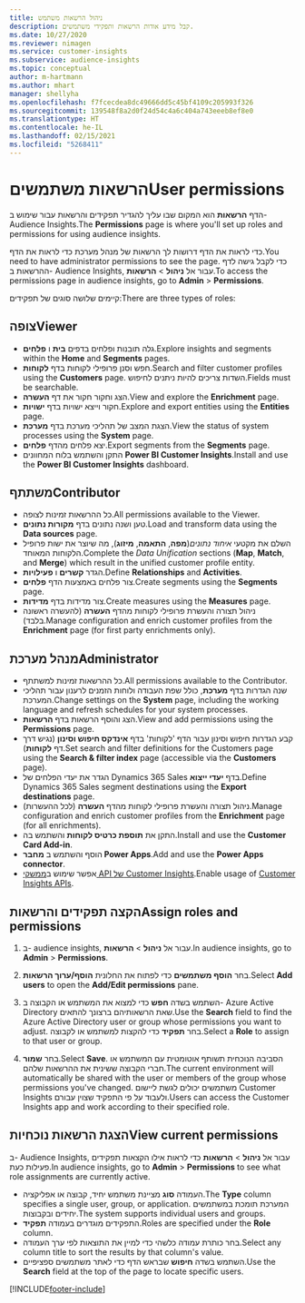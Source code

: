 ```yaml
---
title: ניהול הרשאות משתמש
description: קבל מידע אודות הרשאות ותפקידי משתמשים.
ms.date: 10/27/2020
ms.reviewer: nimagen
ms.service: customer-insights
ms.subservice: audience-insights
ms.topic: conceptual
author: m-hartmann
ms.author: mhart
manager: shellyha
ms.openlocfilehash: f7fcecdea8dc49666dd5c45bf4109c205993f326
ms.sourcegitcommit: 139548f8a2d0f24d54c4a6c404a743eeeb8ef8e0
ms.translationtype: HT
ms.contentlocale: he-IL
ms.lasthandoff: 02/15/2021
ms.locfileid: "5268411"
---
```

# <a name="user-permissions"></a><span data-ttu-id="b6663-103">הרשאות משתמשים</span><span class="sxs-lookup"><span data-stu-id="b6663-103">User permissions</span></span>

<span data-ttu-id="b6663-104">הדף **הרשאות** הוא המקום שבו עליך להגדיר תפקידים והרשאות עבור שימוש ב- Audience Insights.</span><span class="sxs-lookup"><span data-stu-id="b6663-104">The **Permissions** page is where you'll set up roles and permissions for using audience insights.</span></span>

<span data-ttu-id="b6663-105">כדי לראות את הדף דרושות לך הרשאות של מנהל מערכת כדי לראות את הדף.</span><span class="sxs-lookup"><span data-stu-id="b6663-105">You need to have administrator permissions to see the page.</span></span> <span data-ttu-id="b6663-106">כדי לקבל גישה לדף ההרשאות ב- Audience Insights, עבור אל **ניהול** > **הרשאות**.</span><span class="sxs-lookup"><span data-stu-id="b6663-106">To access the permissions page in audience insights, go to **Admin** > **Permissions**.</span></span>

<span data-ttu-id="b6663-107">קיימים שלושה סוגים של תפקידים:</span><span class="sxs-lookup"><span data-stu-id="b6663-107">There are three types of roles:</span></span>

## <a name="viewer"></a><span data-ttu-id="b6663-108">צופה</span><span class="sxs-lookup"><span data-stu-id="b6663-108">Viewer</span></span>

- <span data-ttu-id="b6663-109">גלה תובנות ופלחים בדפים **בית** ו **פלחים**.</span><span class="sxs-lookup"><span data-stu-id="b6663-109">Explore insights and segments within the **Home** and **Segments** pages.</span></span>
- <span data-ttu-id="b6663-110">חפש וסנן פרופילי לקוחות בדף **לקוחות**.</span><span class="sxs-lookup"><span data-stu-id="b6663-110">Search and filter customer profiles using the **Customers** page.</span></span> <span data-ttu-id="b6663-111">השדות צריכים להיות ניתנים לחיפוש.</span><span class="sxs-lookup"><span data-stu-id="b6663-111">Fields must be searchable.</span></span>
- <span data-ttu-id="b6663-112">הצג וחקור חקור את דף **העשרה**.</span><span class="sxs-lookup"><span data-stu-id="b6663-112">View and explore the **Enrichment** page.</span></span>
- <span data-ttu-id="b6663-113">חקור וייצא ישויות בדף **ישויות**.</span><span class="sxs-lookup"><span data-stu-id="b6663-113">Explore and export entities using the **Entities** page.</span></span>
- <span data-ttu-id="b6663-114">הצגת המצב של תהליכי מערכת בדף **מערכת**.</span><span class="sxs-lookup"><span data-stu-id="b6663-114">View the status of system processes  using the **System** page.</span></span>
- <span data-ttu-id="b6663-115">יצא פלחים מהדף **פלחים**.</span><span class="sxs-lookup"><span data-stu-id="b6663-115">Export segments from the **Segments** page.</span></span>
- <span data-ttu-id="b6663-116">התקן והשתמש בלוח המחוונים **Power BI Customer Insights**.</span><span class="sxs-lookup"><span data-stu-id="b6663-116">Install and use the **Power BI Customer Insights** dashboard.</span></span>

## <a name="contributor"></a><span data-ttu-id="b6663-117">משתתף</span><span class="sxs-lookup"><span data-stu-id="b6663-117">Contributor</span></span>

- <span data-ttu-id="b6663-118">כל ההרשאות זמינות לצופה.</span><span class="sxs-lookup"><span data-stu-id="b6663-118">All permissions available to the Viewer.</span></span>
- <span data-ttu-id="b6663-119">טען ושנה נתונים בדף **מקורות נתונים**.</span><span class="sxs-lookup"><span data-stu-id="b6663-119">Load and transform data using the **Data sources** page.</span></span>
- <span data-ttu-id="b6663-120">השלם את מקטעי *איחוד נתונים*(**מפה**, **התאמה**, **מיזוג**), מה שיוצר את ישות פרופיל הלקוחות המאוחד.</span><span class="sxs-lookup"><span data-stu-id="b6663-120">Complete the *Data Unification* sections (**Map**, **Match**, and **Merge**) which result in the unified customer profile entity.</span></span>
- <span data-ttu-id="b6663-121">הגדר **קשרים** ו **פעילויות**.</span><span class="sxs-lookup"><span data-stu-id="b6663-121">Define **Relationships** and **Activities**.</span></span>
- <span data-ttu-id="b6663-122">צור פלחים באמצעות הדף **פלחים**.</span><span class="sxs-lookup"><span data-stu-id="b6663-122">Create segments using the **Segments** page.</span></span>
- <span data-ttu-id="b6663-123">צור מדידות בדף **מדידות**.</span><span class="sxs-lookup"><span data-stu-id="b6663-123">Create measures using the **Measures** page.</span></span>
- <span data-ttu-id="b6663-124">ניהול תצורה והעשרת פרופילי לקוחות מהדף **העשרה** (להעשרה ראשונה בלבד).</span><span class="sxs-lookup"><span data-stu-id="b6663-124">Manage configuration and enrich customer profiles from the **Enrichment** page (for first party enrichments only).</span></span>

## <a name="administrator"></a><span data-ttu-id="b6663-125">מנהל מערכת</span><span class="sxs-lookup"><span data-stu-id="b6663-125">Administrator</span></span>

- <span data-ttu-id="b6663-126">כל ההרשאות זמינות למשתתף.</span><span class="sxs-lookup"><span data-stu-id="b6663-126">All permissions available to the Contributor.</span></span>
- <span data-ttu-id="b6663-127">שנה הגדרות בדף **מערכת**, כולל שפת העבודה ולוחות הזמנים לרענון עבור תהליכי המערכת.</span><span class="sxs-lookup"><span data-stu-id="b6663-127">Change settings on the **System** page, including the working language and refresh schedules for your system processes.</span></span>
- <span data-ttu-id="b6663-128">הצג והוסף הרשאות בדף **הרשאות**.</span><span class="sxs-lookup"><span data-stu-id="b6663-128">View and add permissions using the **Permissions** page.</span></span>
- <span data-ttu-id="b6663-129">קבע הגדרות חיפוש וסינון עבור הדף 'לקוחות' בדף **אינדקס חיפוש וסינון** (נגיש דרך דף **לקוחות**).</span><span class="sxs-lookup"><span data-stu-id="b6663-129">Set search and filter definitions for the Customers page using the **Search & filter index** page (accessible via the **Customers** page).</span></span>
- <span data-ttu-id="b6663-130">הגדר את יעדי הפלחים של Dynamics 365 Sales בדף **יעדי ייצוא**.</span><span class="sxs-lookup"><span data-stu-id="b6663-130">Define Dynamics 365 Sales segment destinations using the **Export destinations** page.</span></span>
- <span data-ttu-id="b6663-131">ניהול תצורה והעשרת פרופילי לקוחות מהדף **העשרה** (לכל ההעשרות).</span><span class="sxs-lookup"><span data-stu-id="b6663-131">Manage configuration and enrich customer profiles from the **Enrichment** page (for all enrichments).</span></span>
- <span data-ttu-id="b6663-132">התקן את **תוספת כרטיס לקוחות** והשתמש בה.</span><span class="sxs-lookup"><span data-stu-id="b6663-132">Install and use the **Customer Card Add-in**.</span></span>
- <span data-ttu-id="b6663-133">הוסף והשתמש ב **מחבר Power Apps**.</span><span class="sxs-lookup"><span data-stu-id="b6663-133">Add and use the **Power Apps connector**.</span></span>
- <span data-ttu-id="b6663-134">אפשר שימוש ב[ממשקי API של Customer Insights](apis.md).</span><span class="sxs-lookup"><span data-stu-id="b6663-134">Enable usage of [Customer Insights APIs](apis.md).</span></span>

## <a name="assign-roles-and-permissions"></a><span data-ttu-id="b6663-135">הקצה תפקידים והרשאות</span><span class="sxs-lookup"><span data-stu-id="b6663-135">Assign roles and permissions</span></span>

1. <span data-ttu-id="b6663-136">ב- audience insights, עבור אל **ניהול** > **הרשאות**.</span><span class="sxs-lookup"><span data-stu-id="b6663-136">In audience insights, go to **Admin** > **Permissions**.</span></span>

1. <span data-ttu-id="b6663-137">בחר **הוסף משתמשים** כדי לפתוח את החלונית **הוסף/ערוך הרשאות**.</span><span class="sxs-lookup"><span data-stu-id="b6663-137">Select **Add users** to open the **Add/Edit permissions** pane.</span></span>

1. <span data-ttu-id="b6663-138">השתמש בשדה **חפש** כדי למצוא את המשתמש או הקבוצה ב- Azure Active Directory שאת הרשאותיהם ברצונך להתאים.</span><span class="sxs-lookup"><span data-stu-id="b6663-138">Use the **Search** field to find the Azure Active Directory user or group whose permissions you want to adjust.</span></span> <span data-ttu-id="b6663-139">בחר **תפקיד** כדי להקצות למשתמש או לקבוצה.</span><span class="sxs-lookup"><span data-stu-id="b6663-139">Select a **Role** to assign to that user or group.</span></span>

1. <span data-ttu-id="b6663-140">בחר **שמור**.</span><span class="sxs-lookup"><span data-stu-id="b6663-140">Select **Save**.</span></span> <span data-ttu-id="b6663-141">הסביבה הנוכחית תשותף אוטומטית עם המשתמש או חברי הקבוצה ששינית את ההרשאות שלהם.</span><span class="sxs-lookup"><span data-stu-id="b6663-141">The current environment will automatically be shared with the user or members of the group whose permissions you've changed.</span></span> <span data-ttu-id="b6663-142">משתמשים יכולים לגשת ליישום Customer Insights ולעבוד על פי התפקיד שצוין עבורם.</span><span class="sxs-lookup"><span data-stu-id="b6663-142">Users can access the Customer Insights app and work according to their specified role.</span></span>

## <a name="view-current-permissions"></a><span data-ttu-id="b6663-143">הצגת הרשאות נוכחיות</span><span class="sxs-lookup"><span data-stu-id="b6663-143">View current permissions</span></span>

<span data-ttu-id="b6663-144">ב- Audience Insights, עבור אל **ניהול** > **הרשאות** כדי לראות אילו הקצאות תפקידים פעילות כעת.</span><span class="sxs-lookup"><span data-stu-id="b6663-144">In audience insights, go to **Admin** > **Permissions** to see what role assignments are currently active.</span></span>

- <span data-ttu-id="b6663-145">העמודה **סוג** מציינת משתמש יחיד, קבוצה או אפליקציה.</span><span class="sxs-lookup"><span data-stu-id="b6663-145">The **Type** column specifies a single user, group, or application.</span></span> <span data-ttu-id="b6663-146">המערכת תומכת במשתמשים יחידים ובקבוצות.</span><span class="sxs-lookup"><span data-stu-id="b6663-146">The system supports individual users and groups.</span></span>
- <span data-ttu-id="b6663-147">התפקידים מוגדרים בעמודה **תפקיד**.</span><span class="sxs-lookup"><span data-stu-id="b6663-147">Roles are specified under the **Role** column.</span></span>
- <span data-ttu-id="b6663-148">בחר כותרת עמודה כלשהי כדי למיין את התוצאות לפי ערך העמודה.</span><span class="sxs-lookup"><span data-stu-id="b6663-148">Select any column title to sort the results by that column's value.</span></span>
- <span data-ttu-id="b6663-149">השתמש בשדה **חיפוש** שבראש הדף כדי לאתר משתמשים ספציפיים.</span><span class="sxs-lookup"><span data-stu-id="b6663-149">Use the **Search** field at the top of the page to locate specific users.</span></span>


[!INCLUDE[footer-include](../includes/footer-banner.md)]